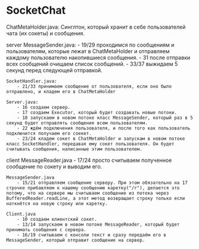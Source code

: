 # SocketChat
ChatMetaHolder.java:
	Синглтон, который хранит в себе пользователей чата (их сокеты) и сообщения.


server
	MessageSender.java:
		- 19/29 проходимся по сообщениям и пользователям, которые лежат в ChatMetaHolder и отправляем каждому пользователю накопившиеся сообщения.
		- 31 после отправки всех сообщений очищаем список сообщений.
		- 33/37 выжидаем 5 секунд перед следующей отправкой.
	
	SocketHandler.java:
		- 21/33 принимаем сообщение от пользователя, если оно было отправлено, и кладем его в ChatMetaHolder

	Server.java:
		- 16 создаем сервер.
		- 17 создаем Executor, который будет создавать новые потоки.
		- 18 запускаем в новом потоке класс MessageSender, который раз в 5 секунд будет отправлять сообщения всем пользователям.
		- 22 ждём подключения пользователя, и после того как пользователь подключится получаем его соекет.
		- 23/24 кладем сокет в ChatMetaHolder и запускам в новом потоке класс SocketHandler, передавая ему сокет пользователя. Он будет считывать сообщения, написанные этим пользователем.


client
	MessageReader.java
		- 17/24 просто считываем полученное сообщение по сокету и выводим его.

	MessageSender.java
		- 15/21 отправляем сообщение серверу. При этом обязательно на 17 строчке прибавляем к нашему сообщению каретку("/r"), делается это потому, что на сервере мы считываем сообщение из потока через BufferedReader.readLine, а этот метод возвращает строку только если наткнётся на новую строку или каретку.

	Client.java
		- 10 создаем клиентский сокет.
		- 13/14 запускаем в новом потоке MessageReader, который будет принимать сообщения с сервера.
		- 16/19 считываем с консоли текст и сразу передаём его в MessageSender, который отправит сообщение на сервер.
